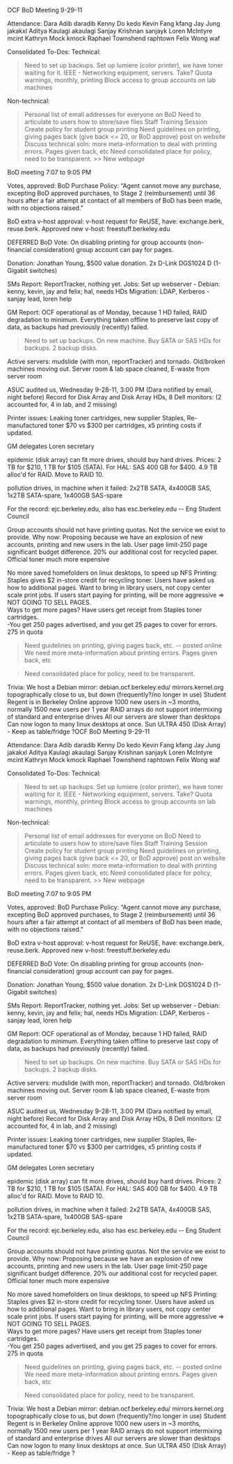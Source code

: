 OCF BoD Meeting 9-29-11

Attendance:
Dara Adib             daradib
Kenny Do              kedo
Kevin Fang            kfang
Jay Jung              jakakxl
Aditya Kaulagi        akaulagi
Sanjay Krishnan       sanjayk
Loren McIntyre        mcint
Kathryn Mock          kmock
Raphael Townshend     raphtown
Felix Wong            waf


Consolidated To-Dos:
Technical:
> Need to set up backups.
> Set up lumiere (color printer), we have toner waiting for it.
> IEEE - Networking equipment, servers. Take?
> Quota warnings, monthly, printing
>Block access to group accounts on lab machines


Non-technical:
> Personal list of email addresses for everyone on BoD
> Need to articulate to users how to store/save files
> Staff Training Session
> Create policy for student group printing
> Need guidelines on printing, giving pages back (give back <= 20, or BoD approve) post on website
> Discuss technical soln: more meta-information to deal with printing errors. Pages given back, etc
> Need consolidated place for policy, need to be transparent. >> New webpage




BoD meeting 7:07 to 9:05 PM


Votes, approved:
BoD Purchase Policy: “Agent cannot move any purchase, excepting BoD approved purchases, to Stage 2 (reimbursement) until 36 hours after a fair attempt at contact of all members of BoD has been made, with no objections raised.”


BoD extra v-host approval: v-host request for ReUSE, have: exchange.berk, reuse.berk. Approved new v-host:  freestuff.berkeley.edu


DEFERRED BoD Vote: On disabling printing for group accounts (non-financial consideration) group account can pay for pages.


Donation: Jonathan Young, $500 value donation. 2x D-Link DGS1024 D (1-Gigabit switches)


SMs Report:
ReportTracker, nothing yet. 
Jobs: 
Set up webserver - Debian: kenny, kevin, jay and felix; hal, needs HDs
Migration: LDAP, Kerberos - sanjay lead, loren help


GM Report:
OCF operational as of Monday, because 1 HD failed, RAID degradation to minimum. Everything taken offline to preserve last copy of data, as backups had previously (recently) failed.
>Need to set up backups. On new machine.  Buy SATA or SAS HDs for backups. 2 backup disks.


Active servers: mudslide (with mon, reportTracker) and tornado. Old/broken machines moving out. 
Server room & lab space cleaned, E-waste from server room


ASUC audited us,
Wednesday 9-28-11, 3:00 PM                (Dara notified by email, night before)
Record for Disk Array and Disk Array HDs, 8 Dell monitors: (2 accounted for, 4 in lab, and 2 missing)


Printer issues: 
Leaking toner cartridges, new supplier Staples, Re-manufactured toner $70 vs $300 per cartridges, x5 printing costs if updated.


GM delegates Loren secretary


epidemic (disk array) can fit more drives, should buy hard drives.
Prices: 2 TB for $210, 1 TB for $105 (SATA). For HAL: SAS 400 GB for $400. 4.9 TB alloc'd for RAID. Move to RAID 10.


pollution drives, in machine when it failed: 2x2TB SATA, 4x400GB SAS, 1x2TB SATA-spare, 1x400GB SAS-spare


For the record: ejc.berkeley.edu, also has esc.berkeley.edu -- Eng Student Council


Group accounts should not have printing quotas. Not the service we exist to provide. Why now: Proposing because we have an explosion of new accounts, printing and new users in the lab. User page limit-250 page significant budget difference. 20% our additional cost for recycled paper.
Official toner much more expensive


No more saved homefolders on linux desktops, to speed up NFS
Printing:
Staples gives $2 in-store credit for recycling toner.  Users have asked us how to additional pages. Want to bring in library users, not copy center scale print jobs. If users start paying for printing, will be more aggressive => NOT GOING TO SELL PAGES.  
Ways to get more pages? Have users get receipt from Staples toner cartridges.  
-You get 250 pages advertised, and you get 25 pages to cover for errors. 275 in quota
> Need guidelines on printing, giving pages back, etc. -- posted online
> We need more meta-information about printing errors. Pages given back, etc


> Need consolidated place for policy, need to be transparent.


Trivia:
We host a Debian mirror: debian.ocf.berkeley.edu/
mirrors.kernel.org topographically close to us, but down (frequently?/no longer in use)
Student Regent is in Berkeley
Online approve 1000 new users in ~3 months, normally 1500 new users per 1 year
RAID arrays do not support intermixing of standard and enterprise drives
All our servers are slower than desktops
Can now logon to many linux desktops at once.
Sun ULTRA 450 (Disk Array) - Keep as table/fridge ?OCF BoD Meeting 9-29-11

Attendance:
Dara Adib             daradib
Kenny Do              kedo
Kevin Fang            kfang
Jay Jung              jakakxl
Aditya Kaulagi        akaulagi
Sanjay Krishnan       sanjayk
Loren McIntyre        mcint
Kathryn Mock          kmock
Raphael Townshend     raphtown
Felix Wong            waf


Consolidated To-Dos:
Technical:
> Need to set up backups.
> Set up lumiere (color printer), we have toner waiting for it.
> IEEE - Networking equipment, servers. Take?
> Quota warnings, monthly, printing
>Block access to group accounts on lab machines


Non-technical:
> Personal list of email addresses for everyone on BoD
> Need to articulate to users how to store/save files
> Staff Training Session
> Create policy for student group printing
> Need guidelines on printing, giving pages back (give back <= 20, or BoD approve) post on website
> Discuss technical soln: more meta-information to deal with printing errors. Pages given back, etc
> Need consolidated place for policy, need to be transparent. >> New webpage




BoD meeting 7:07 to 9:05 PM


Votes, approved:
BoD Purchase Policy: “Agent cannot move any purchase, excepting BoD approved purchases, to Stage 2 (reimbursement) until 36 hours after a fair attempt at contact of all members of BoD has been made, with no objections raised.”


BoD extra v-host approval: v-host request for ReUSE, have: exchange.berk, reuse.berk. Approved new v-host:  freestuff.berkeley.edu


DEFERRED BoD Vote: On disabling printing for group accounts (non-financial consideration) group account can pay for pages.


Donation: Jonathan Young, $500 value donation. 2x D-Link DGS1024 D (1-Gigabit switches)


SMs Report:
ReportTracker, nothing yet. 
Jobs: 
Set up webserver - Debian: kenny, kevin, jay and felix; hal, needs HDs
Migration: LDAP, Kerberos - sanjay lead, loren help


GM Report:
OCF operational as of Monday, because 1 HD failed, RAID degradation to minimum. Everything taken offline to preserve last copy of data, as backups had previously (recently) failed.
>Need to set up backups. On new machine.  Buy SATA or SAS HDs for backups. 2 backup disks.


Active servers: mudslide (with mon, reportTracker) and tornado. Old/broken machines moving out. 
Server room & lab space cleaned, E-waste from server room


ASUC audited us,
Wednesday 9-28-11, 3:00 PM                (Dara notified by email, night before)
Record for Disk Array and Disk Array HDs, 8 Dell monitors: (2 accounted for, 4 in lab, and 2 missing)


Printer issues: 
Leaking toner cartridges, new supplier Staples, Re-manufactured toner $70 vs $300 per cartridges, x5 printing costs if updated.


GM delegates Loren secretary


epidemic (disk array) can fit more drives, should buy hard drives.
Prices: 2 TB for $210, 1 TB for $105 (SATA). For HAL: SAS 400 GB for $400. 4.9 TB alloc'd for RAID. Move to RAID 10.


pollution drives, in machine when it failed: 2x2TB SATA, 4x400GB SAS, 1x2TB SATA-spare, 1x400GB SAS-spare


For the record: ejc.berkeley.edu, also has esc.berkeley.edu -- Eng Student Council


Group accounts should not have printing quotas. Not the service we exist to provide. Why now: Proposing because we have an explosion of new accounts, printing and new users in the lab. User page limit-250 page significant budget difference. 20% our additional cost for recycled paper.
Official toner much more expensive


No more saved homefolders on linux desktops, to speed up NFS
Printing:
Staples gives $2 in-store credit for recycling toner.  Users have asked us how to additional pages. Want to bring in library users, not copy center scale print jobs. If users start paying for printing, will be more aggressive => NOT GOING TO SELL PAGES.  
Ways to get more pages? Have users get receipt from Staples toner cartridges.  
-You get 250 pages advertised, and you get 25 pages to cover for errors. 275 in quota
> Need guidelines on printing, giving pages back, etc. -- posted online
> We need more meta-information about printing errors. Pages given back, etc


> Need consolidated place for policy, need to be transparent.


Trivia:
We host a Debian mirror: debian.ocf.berkeley.edu/
mirrors.kernel.org topographically close to us, but down (frequently?/no longer in use)
Student Regent is in Berkeley
Online approve 1000 new users in ~3 months, normally 1500 new users per 1 year
RAID arrays do not support intermixing of standard and enterprise drives
All our servers are slower than desktops
Can now logon to many linux desktops at once.
Sun ULTRA 450 (Disk Array) - Keep as table/fridge ?
